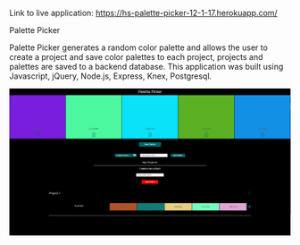Link to live application:
https://hs-palette-picker-12-1-17.herokuapp.com/

Palette Picker

Palette Picker generates a random color palette and allows the user to create a project and
save color palettes to each project, projects and palettes are saved to a backend database.  This application was built using Javascript, jQuery, Node.js, Express, Knex, Postgresql.  


![Palette Picker UI](./public/assets/screenshot.png)
